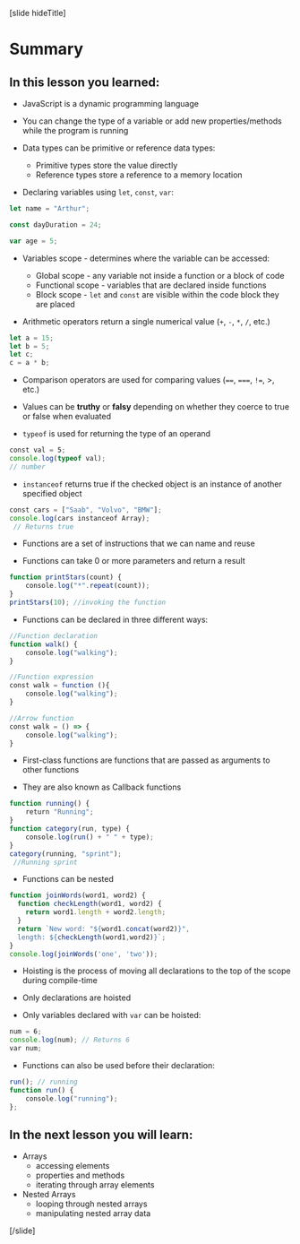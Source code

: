 [slide hideTitle]
# Summary

## In this lesson you learned:

- JavaScript is a dynamic programming language

- You can change the type of a variable or add new properties/methods while the program is running

- Data types can be primitive or reference data types:
    - Primitive types store the value directly
    - Reference types store a reference to a memory location

- Declaring variables using `let`, `const`, `var`:

```js
let name = "Arthur";
```
```js
const dayDuration = 24;
```

```js
var age = 5;
```

- Variables scope - determines where the variable can be accessed:
    - Global scope - any variable not inside a function or a block of code
    - Functional scope - variables that are declared inside functions
    - Block scope - `let` and `const` are visible within the code block they are placed

- Arithmetic operators return a single numerical value (`+`, `-`, `*`, `/`, etc.)

```js
let a = 15;
let b = 5;
let c;
c = a * b;
```
- Comparison operators are used for comparing values (`==`, `===`, `!=`, >, etc.)

- Values can be **truthy** or **falsy** depending on whether they coerce to true or false when evaluated

- `typeof` is used for returning the type of an operand

```js
const val = 5; 
console.log(typeof val);
// number
```

- `instanceof` returns true if the checked object is an instance of another specified object

```js
const cars = ["Saab", "Volvo", "BMW"]; 
console.log(cars instanceof Array); 
 // Returns true
```

- Functions are a set of instructions that we can name and reuse

- Functions can take 0 or more parameters and return a result

```js
function printStars(count) {
    console.log("*".repeat(count));
}
printStars(10); //invoking the function
```

- Functions can be declared in three different ways:

```js
//Function declaration
function walk() {
    console.log("walking");
}
```

```js
//Function expression
const walk = function (){
    console.log("walking");
}
```

```js
//Arrow function
const walk = () => {
    console.log("walking");
}
```

- First-class functions are functions that are passed as arguments to other functions

- They are also known as Callback functions

```js
function running() {
    return "Running";
}
function category(run, type) {
    console.log(run() + " " + type);
}
category(running, "sprint");
 //Running sprint
```
- Functions can be nested

```js
function joinWords(word1, word2) {
  function checkLength(word1, word2) {
    return word1.length + word2.length;
  }
  return `New word: "${word1.concat(word2)}",
  length: ${checkLength(word1,word2)}`;
}
console.log(joinWords('one', 'two'));
```

- Hoisting is the process of moving all declarations to the top of the scope during compile-time

- Only declarations are hoisted

- Only variables declared with `var` can be hoisted:

```js
num = 6;
console.log(num); // Returns 6
var num;
```
- Functions can also be used before their declaration:

```js
run(); // running
function run() {
    console.log("running");
};
```

## In the next lesson you will learn:

- Arrays
  - accessing elements
  - properties and methods
  - iterating through array elements
- Nested Arrays
  - looping through nested arrays
  - manipulating nested array data

[/slide]
